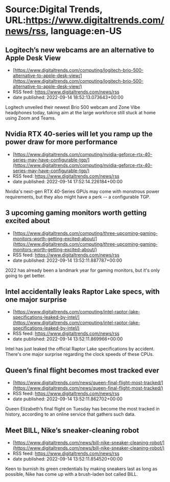 # Source:Digital Trends, URL:https://www.digitaltrends.com/news/rss, language:en-US

## Logitech’s new webcams are an alternative to Apple Desk View
 - [https://www.digitaltrends.com/computing/logitech-brio-500-alternative-to-apple-desk-view/](https://www.digitaltrends.com/computing/logitech-brio-500-alternative-to-apple-desk-view/)
 - RSS feed: https://www.digitaltrends.com/news/rss
 - date published: 2022-09-14 18:52:13.073643+00:00

Logitech unveiled their newest Brio 500 webcam and Zone Vibe headphones today, taking aim at the large workforce still stuck at home using Zoom and Teams.

## Nvidia RTX 40-series will let you ramp up the power draw for more performance
 - [https://www.digitaltrends.com/computing/nvidia-geforce-rtx-40-series-may-have-configurable-tgp/](https://www.digitaltrends.com/computing/nvidia-geforce-rtx-40-series-may-have-configurable-tgp/)
 - RSS feed: https://www.digitaltrends.com/news/rss
 - date published: 2022-09-14 17:52:14.226184+00:00

Nvidia's next-gen RTX 40-Series GPUs may come with monstrous power requirements, but they also might have a perk -- a configurable TGP.

## 3 upcoming gaming monitors worth getting excited about
 - [https://www.digitaltrends.com/computing/three-upcoming-gaming-monitors-worth-getting-excited-about/](https://www.digitaltrends.com/computing/three-upcoming-gaming-monitors-worth-getting-excited-about/)
 - RSS feed: https://www.digitaltrends.com/news/rss
 - date published: 2022-09-14 13:52:11.887787+00:00

2022 has already been a landmark year for gaming monitors, but it's only going to get better.

## Intel accidentally leaks Raptor Lake specs, with one major surprise
 - [https://www.digitaltrends.com/computing/intel-raptor-lake-specifications-leaked-by-intel/](https://www.digitaltrends.com/computing/intel-raptor-lake-specifications-leaked-by-intel/)
 - RSS feed: https://www.digitaltrends.com/news/rss
 - date published: 2022-09-14 13:52:11.869966+00:00

Intel has just leaked the official Raptor Lake specifications by accident. There's one major surprise regarding the clock speeds of these CPUs.

## Queen’s final flight becomes most tracked ever
 - [https://www.digitaltrends.com/news/queen-final-flight-most-tracked/](https://www.digitaltrends.com/news/queen-final-flight-most-tracked/)
 - RSS feed: https://www.digitaltrends.com/news/rss
 - date published: 2022-09-14 13:52:11.862702+00:00

Queen Elizabeth’s final flight on Tuesday has become the most tracked in history, according to an online service that gathers such data.

## Meet BILL, Nike’s sneaker-cleaning robot
 - [https://www.digitaltrends.com/news/bill-nike-sneaker-cleaning-robot/](https://www.digitaltrends.com/news/bill-nike-sneaker-cleaning-robot/)
 - RSS feed: https://www.digitaltrends.com/news/rss
 - date published: 2022-09-14 13:52:11.854520+00:00

Keen to burnish its green credentials by making sneakers last as long as possible, Nike has come up with a brush-laden bot called BILL.

